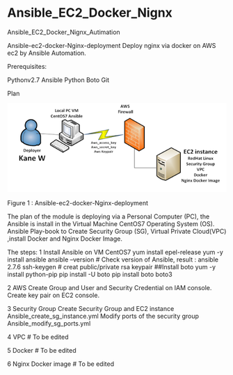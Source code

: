 # Ansible_EC2_Docker_Nignx
Ansible_EC2_Docker_Nignx_Autimation

Ansible-ec2-docker-Nginx-deployment
Deploy nginx via docker on AWS ec2 by Ansible Automation.

Prerequisites:

Pythonv2.7
Ansible
Python Boto
Git

Plan


![image of Plan_AnsibleEC2DockerNginxx](https://github.com/KaneWen/Ansible_EC2_Docker_Nignx/blob/master/Plan_AnsibleEC2DockerNginxx.png)
 
Figure 1  : Ansible-ec2-docker-Nginx-deployment

The plan of the module is deploying via a Personal Computer (PC), the Ansible is install in the Virtual Machine CentOS7 Operating System (OS). Ansible Play-book to Create Security Group (SG), Virtual Private Cloud(VPC) ,install Docker and Nginx Docker Image.

The steps:
1 Install  Ansible on VM CentOS7
yum install epel-release
yum -y install ansible
ansible –version        # Check version of Ansible, result : ansible 2.7.6
ssh-keygen               # creat public/private rsa keypair
##Install boto
yum -y install python-pip
 pip install -U boto
pip install boto boto3

2 AWS 
Create Group and User and Security Credential on IAM console.
Create key pair on EC2 console.

3 Security Group 
Create Security Group and EC2 instance
Ansible_create_sg_instance.yml
Modify ports of the security  group
Ansible_modify_sg_ports.yml


4 VPC  # To be edited

5 Docker  # To be edited

6 Nginx Docker image # To be edited
